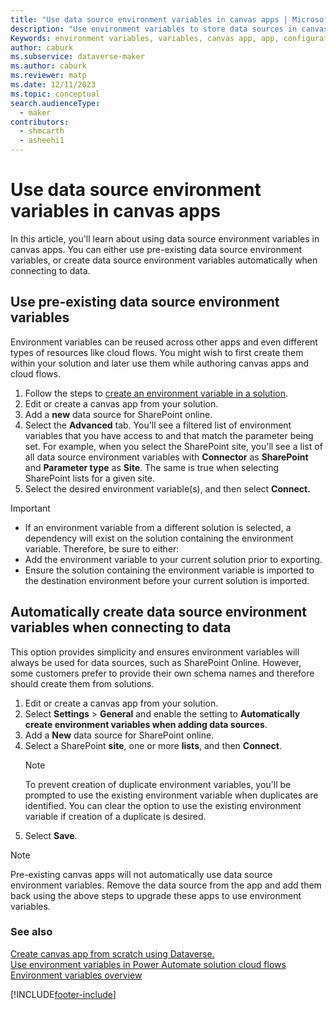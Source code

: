 ```yaml
---
title: "Use data source environment variables in canvas apps | MicrosoftDocs"
description: "Use environment variables to store data sources in canvas apps."
Keywords: environment variables, variables, canvas app, app, configuration data
author: caburk
ms.subservice: dataverse-maker
ms.author: caburk
ms.reviewer: matp
ms.date: 12/11/2023
ms.topic: conceptual
search.audienceType: 
  - maker
contributors:
  - shmcarth
  - asheehi1
---
```

# Use data source environment variables in canvas apps

In this article, you'll learn about using data source environment variables in canvas apps. You can either use pre-existing data source environment variables, or create data source environment variables automatically when connecting to data.

## Use pre-existing data source environment variables

Environment variables can be reused across other apps and even different types of resources like cloud flows. You might wish to first create them within your solution and later use them while authoring canvas apps and cloud flows.

1. Follow the steps to [create an environment variable in a solution](EnvironmentVariables.md#create-an-environment-variable-in-a-solution).
1. Edit or create a canvas app from your solution.
1. Add a **new** data source for SharePoint online.
1. Select the **Advanced** tab. You'll see a filtered list of environment variables that you have access to and that match the parameter being set. For example, when you select the SharePoint site, you'll see a list of all data source environment variables with **Connector** as **SharePoint** and **Parameter type** as **Site**. The same is true when selecting SharePoint lists for a given site. 
1. Select the desired environment variable(s), and then select **Connect.**

> [!IMPORTANT]
> - If an environment variable from a different solution is selected, a dependency will exist on the solution containing the environment variable. Therefore, be sure to either: 
> - Add the environment variable to your current solution prior to exporting. 
> - Ensure the solution containing the environment variable is imported to the destination environment before your current solution is imported.

## Automatically create data source environment variables when connecting to data

This option provides simplicity and ensures environment variables will always be used for data sources, such as SharePoint Online. However, some customers prefer to provide their own schema names and therefore should create them from solutions.

1. Edit or create a canvas app from your solution.
1. Select **Settings** > **General** and enable the setting to **Automatically create environment variables when adding data sources**.
1. Add a **New** data source for SharePoint online.
1. Select a SharePoint **site**, one or more **lists**, and then **Connect**.
    > [!NOTE]
    > To prevent creation of duplicate environment variables, you'll be prompted to use the existing environment variable when duplicates are identified. You can clear the option to use the existing environment variable if creation of a duplicate is desired. 
1. Select **Save**. 

> [!NOTE]
> Pre-existing canvas apps will not automatically use data source environment variables. Remove the data source from the app and add them back using the above steps to upgrade these apps to use environment variables. 

### See also

[Create canvas app from scratch using Dataverse.](/powerapps/maker/canvas-apps/data-platform-create-app-scratch) </BR>
[Use environment variables in Power Automate solution cloud flows](environmentvariables-power-automate.md)  <br>
[Environment variables overview](EnvironmentVariables.md) </BR>

[!INCLUDE[footer-include](../../includes/footer-banner.md)]
